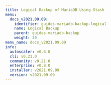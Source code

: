 ```yaml
---
title: Logical Backup of MariaDB Using Stash
menu:
  docs_v2021.09.09:
    identifier: guides-mariadb-backup-logical
    name: Logical Backup
    parent: guides-mariadb-backup
    weight: 20
menu_name: docs_v2021.09.09
info:
  autoscaler: v0.6.0
  cli: v0.21.0
  community: v0.21.0
  enterprise: v0.8.0
  installer: v2021.09.09
  version: v2021.09.09
---
```


